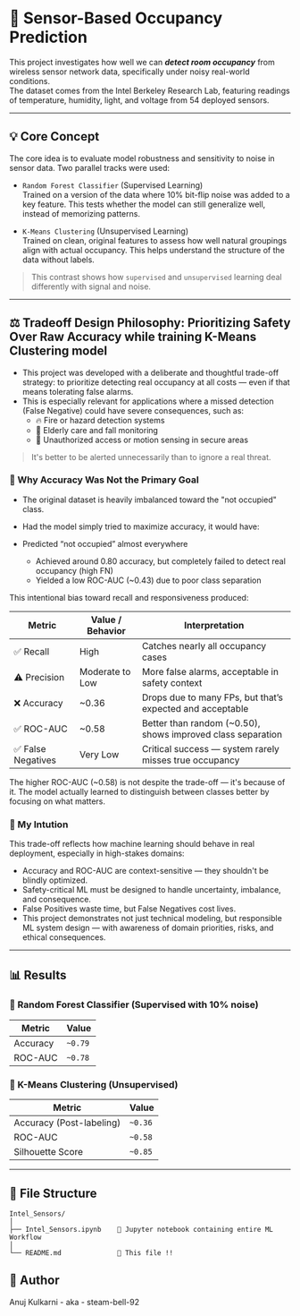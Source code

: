 # 🧠 Sensor-Based Occupancy Prediction
This project investigates how well we can **_detect room occupancy_** from wireless sensor network data, specifically under noisy real-world conditions.<br>
The dataset comes from the Intel Berkeley Research Lab, featuring readings of temperature, humidity, light, and voltage from 54 deployed sensors.

---

## 💡 Core Concept
The core idea is to evaluate model robustness and sensitivity to noise in sensor data. Two parallel tracks were used:

- `Random Forest Classifier` (Supervised Learning)<br>
Trained on a version of the data where 10% bit-flip noise was added to a key feature. This tests whether the model can still generalize well, instead of memorizing patterns.

- `K-Means Clustering` (Unsupervised Learning)<br>
Trained on clean, original features to assess how well natural groupings align with actual occupancy. This helps understand the structure of the data without labels.
>This contrast shows how `supervised` and `unsupervised` learning deal differently with signal and noise.

---

## ⚖️ Tradeoff Design Philosophy: Prioritizing Safety Over Raw Accuracy while training K-Means Clustering model

- This project was developed with a deliberate and thoughtful trade-off strategy: to prioritize detecting real occupancy at all costs — even if that means tolerating false alarms.
- This is especially relevant for applications where a missed detection (False Negative) could have severe consequences, such as:
  - 🔥 Fire or hazard detection systems
  - 👴 Elderly care and fall monitoring
  - 🏢 Unauthorized access or motion sensing in secure areas

>It's better to be alerted unnecessarily than to ignore a real threat.

### 🎯 Why Accuracy Was Not the Primary Goal
- The original dataset is heavily imbalanced toward the "not occupied" class.
- Had the model simply tried to maximize accuracy, it would have:
- Predicted “not occupied” almost everywhere

    - Achieved  around 0.80 accuracy, but completely failed to detect real occupancy (high FN)
    - Yielded a low ROC-AUC (~0.43) due to poor class separation

This intentional bias toward recall and responsiveness produced:

|Metric	             | Value / Behavior |	Interpretation                                             |
|--------------------|----------------  |--------------------------------------------------------------|
|✅ Recall        	 | High	            |Catches nearly all occupancy cases                            |
|⚠️ Precision       |	Moderate to Low |	More false alarms, acceptable in safety context            |
|❌ Accuracy        | ~0.36	          | Drops due to many FPs, but that’s expected and acceptable  |
|✅ ROC-AUC         |	~0.58	          |Better than random (~0.50), shows improved class separation |
|✅ False Negatives |	Very Low	      |Critical success — system rarely misses true occupancy      |

The higher ROC-AUC (~0.58) is not despite the trade-off — it's because of it.
The model actually learned to distinguish between classes better by focusing on what matters.

### 🧠 My Intution
This trade-off reflects how machine learning should behave in real deployment, especially in high-stakes domains:
  - Accuracy and ROC-AUC are context-sensitive — they shouldn't be blindly optimized.
  -  Safety-critical ML must be designed to handle uncertainty, imbalance, and consequence.
  - False Positives waste time, but False Negatives cost lives.
  - This project demonstrates not just technical modeling, but responsible ML system design — with awareness of domain priorities, risks, and ethical consequences.

---

## 📊 Results

### 🔁 Random Forest Classifier (Supervised with 10% noise)    

| Metric              | Value     |                                
|---------------------|-----------|                                
| Accuracy            | `~0.79`     |                              
| ROC-AUC             | `~0.78`     |                              
                                                                   
### 🔘 K-Means Clustering (Unsupervised)

| Metric              | Value     |
|---------------------|-----------|
| Accuracy (Post-labeling) | `~0.36` |
| ROC-AUC             | `~0.58`     |
| Silhouette Score    | `~0.85`     |

---

## 📁 File Structure

```
Intel_Sensors/
│
├── Intel_Sensors.ipynb    🔹 Jupyter notebook containing entire ML Workflow
│
└── README.md              🔹 This file !!
```

## 👤 Author
Anuj Kulkarni - aka - steam-bell-92
